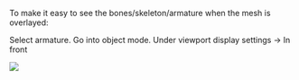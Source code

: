 To make it easy to see the bones/skeleton/armature when the mesh is overlayed:

Select armature. Go into object mode. Under viewport display settings -> In front

![](https://i.imgur.com/an8z1k8.png)
